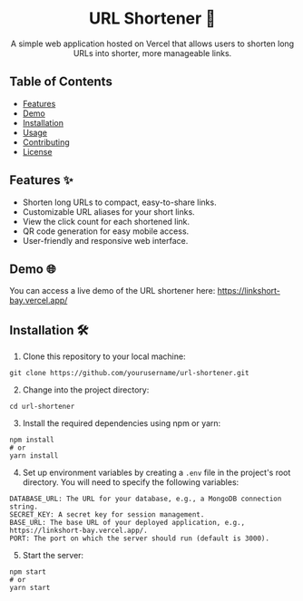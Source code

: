 <!-- Project Title -->
<h1 align="center">URL Shortener 🚀</h1>

<!-- Project Description -->
<p align="center">A simple web application hosted on Vercel that allows users to shorten long URLs into shorter, more manageable links.</p>

<!-- Table of Contents -->
<h2>Table of Contents</h2>
<ul>
  <li><a href="#features">Features</a></li>
  <li><a href="#demo">Demo</a></li>
  <li><a href="#installation">Installation</a></li>
  <li><a href="#usage">Usage</a></li>
  <li><a href="#contributing">Contributing</a></li>
  <li><a href="#license">License</a></li>
</ul>

<!-- Features -->
<h2>Features ✨</h2>
<ul>
  <li>Shorten long URLs to compact, easy-to-share links.</li>
  <li>Customizable URL aliases for your short links.</li>
  <li>View the click count for each shortened link.</li>
  <li>QR code generation for easy mobile access.</li>
  <li>User-friendly and responsive web interface.</li>
</ul>

<!-- Demo -->
<h2>Demo 🌐</h2>
<p>You can access a live demo of the URL shortener here: <a href="https://linkshort-bay.vercel.app/">https://linkshort-bay.vercel.app/</a></p>

<!-- Installation -->
<h2>Installation 🛠️</h2>
<ol>
  <li>Clone this repository to your local machine:</li>
</ol>
<pre><code>git clone https://github.com/yourusername/url-shortener.git</code></pre>
<ol start="2">
  <li>Change into the project directory:</li>
</ol>
<pre><code>cd url-shortener</code></pre>
<ol start="3">
  <li>Install the required dependencies using npm or yarn:</li>
</ol>
<pre><code>npm install
# or
yarn install</code></pre>
<ol start="4">
  <li>Set up environment variables by creating a <code>.env</code> file in the project's root directory. You will need to specify the following variables:</li>
</ol>
<pre><code>DATABASE_URL: The URL for your database, e.g., a MongoDB connection string.
SECRET_KEY: A secret key for session management.
BASE_URL: The base URL of your deployed application, e.g., https://linkshort-bay.vercel.app/.
PORT: The port on which the server should run (default is 3000).</code></pre>
<ol start="5">
  <li>Start the server:</li>
</ol>
<pre><code>npm start
# or
yarn start</code></pre>

<!-- Usage -->
